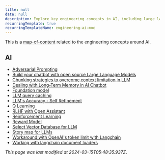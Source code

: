 ```yaml
---
title: null
date: null
description: Explore key engineering concepts in AI, including large language models, reinforcement learning, chatbot building, and strategies to improve LLM performance and memory handling.
recurringTemplate: true
recurringTemplateName: engineering-ai-moc
---
```


This is a [map-of-content]() related to the engineering concepts around AI.

## AI

- [Adversarial Prompting]()
- [Build your chatbot with open source Large Language Models]()
- [Chunking strategies to overcome context limitation in LLM]()
- [Dealing with Long-Term Memory in AI Chatbot]()
- [Foundation model]()
- [LLM query caching]()
- [LLM's Accuracy - Self Refinement]()
- [Q Learning]()
- [RLHF with Open Assistant]()
- [Reinforcement Learning]()
- [Reward Model]()
- [Select Vector Database for LLM]()
- [Story map for LLMs]()
- [Workaround with OpenAI's token limit with Langchain]()
- [Working with langchain document loaders]()

_This page was last modified at 2024-03-15T05:48:35.937Z_.
